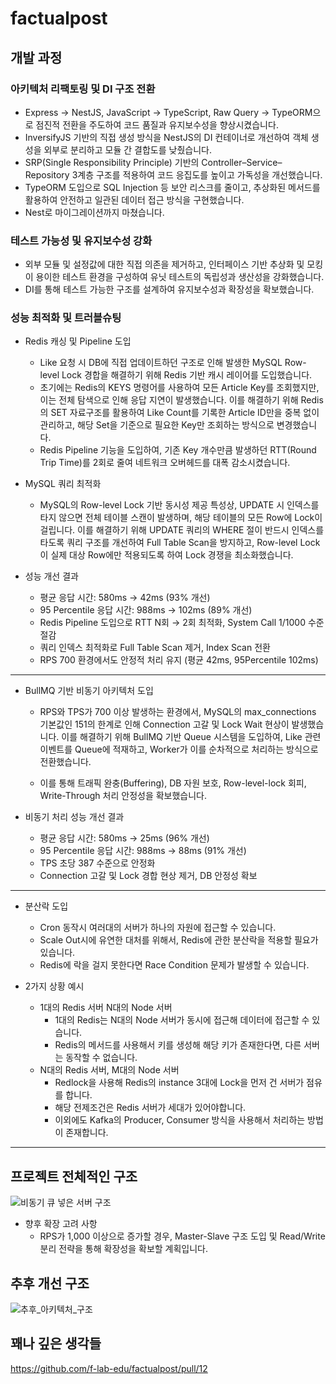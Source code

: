 # factualpost

## 개발 과정
### 아키텍처 리팩토링 및 DI 구조 전환
  - Express → NestJS, JavaScript → TypeScript, Raw Query → TypeORM으로 점진적 전환을 주도하여 코드 품질과 유지보수성을 향상시켰습니다.
  - InversifyJS 기반의 직접 생성 방식을 NestJS의 DI 컨테이너로 개선하여 객체 생성을 외부로 분리하고 모듈 간 결합도를 낮췄습니다.
  - SRP(Single Responsibility Principle) 기반의 Controller–Service–Repository 3계층 구조를 적용하여 코드 응집도를 높이고 가독성을 개선했습니다.
  - TypeORM 도입으로 SQL Injection 등 보안 리스크를 줄이고, 추상화된 메서드를 활용하여 안전하고 일관된 데이터 접근 방식을 구현했습니다.​
  - Nest로 마이그레이션까지 마쳤습니다.

### 테스트 가능성 및 유지보수성 강화
  - 외부 모듈 및 설정값에 대한 직접 의존을 제거하고, 인터페이스 기반 추상화 및 모킹이 용이한 테스트 환경을 구성하여 유닛 테스트의 독립성과 생산성을 강화했습니다.
  - DI를 통해 테스트 가능한 구조를 설계하여 유지보수성과 확장성을 확보했습니다.​

### 성능 최적화 및 트러블슈팅
- Redis 캐싱 및 Pipeline 도입
  - Like 요청 시 DB에 직접 업데이트하던 구조로 인해 발생한 MySQL Row-level Lock 경합을 해결하기 위해 Redis 기반 캐시 레이어를 도입했습니다.
  - 초기에는 Redis의 KEYS 명령어를 사용하여 모든 Article Key를 조회했지만, 이는 전체 탐색으로 인해 응답 지연이 발생했습니다. 이를 해결하기 위해 Redis의 SET 자료구조를 활용하여 Like Count를 기록한 Article ID만을 중복 없이 관리하고, 해당 Set을 기준으로 필요한 Key만 조회하는 방식으로 변경했습니다.
  - Redis Pipeline 기능을 도입하여, 기존 Key 개수만큼 발생하던 RTT(Round Trip Time)를 2회로 줄여 네트워크 오버헤드를 대폭 감소시켰습니다.​

- MySQL 쿼리 최적화
  - MySQL의 Row-level Lock 기반 동시성 제공 특성상, UPDATE 시 인덱스를 타지 않으면 전체 테이블 스캔이 발생하며, 해당 테이블의 모든 Row에 Lock이 걸립니다. 이를 해결하기 위해 UPDATE 쿼리의 WHERE 절이 반드시 인덱스를 타도록 쿼리 구조를 개선하여 Full Table Scan을 방지하고, Row-level Lock이 실제 대상 Row에만 적용되도록 하여 Lock 경쟁을 최소화했습니다.​

- 성능 개선 결과
  - 평균 응답 시간: 580ms → 42ms (93% 개선)
  - 95 Percentile 응답 시간: 988ms → 102ms (89% 개선)
  - Redis Pipeline 도입으로 RTT N회 → 2회 최적화, System Call 1/1000 수준 절감
  - 쿼리 인덱스 최적화로 Full Table Scan 제거, Index Scan 전환
  - RPS 700 환경에서도 안정적 처리 유지 (평균 42ms, 95Percentile 102ms)​

---

- BullMQ 기반 비동기 아키텍처 도입
  - RPS와 TPS가 700 이상 발생하는 환경에서, MySQL의 max_connections 기본값인 151의 한계로 인해 Connection 고갈 및 Lock Wait 현상이 발생했습니다. 이를 해결하기 위해 BullMQ 기반 Queue 시스템을 도입하여, Like 관련 이벤트를 Queue에 적재하고, Worker가 이를 순차적으로 처리하는 방식으로 전환했습니다.

  - 이를 통해 트래픽 완충(Buffering), DB 자원 보호, Row-level-lock 회피, Write-Through 처리 안정성을 확보했습니다.​

- 비동기 처리 성능 개선 결과
  - 평균 응답 시간: 580ms → 25ms (96% 개선)
  - 95 Percentile 응답 시간: 988ms → 88ms (91% 개선)
  - TPS 초당 387 수준으로 안정화
  - Connection 고갈 및 Lock 경합 현상 제거, DB 안정성 확보​

---

- 분산락 도입
  - Cron 동작시 여러대의 서버가 하나의 자원에 접근할 수 있습니다. 
  - Scale Out시에 유연한 대처를 위해서, Redis에 관한 분산락을 적용할 필요가 있습니다.
  - Redis에 락을 걸지 못한다면 Race Condition 문제가 발생할 수 있습니다.

- 2가지 상황 예시
  - 1대의 Redis 서버 N대의 Node 서버
     - 1대의 Redis는 N대의 Node 서버가 동시에 접근해 데이터에 접근할 수 있습니다.
     - Redis의 메서드를 사용해서 키를 생성해 해당 키가 존재한다면, 다른 서버는 동작할 수 없습니다.
  - N대의 Redis 서버, M대의 Node 서버
     - Redlock을 사용해 Redis의 instance 3대에 Lock을 먼저 건 서버가 점유를 합니다.
     - 해당 전제조건은 Redis 서버가 세대가 있어야합니다.
     - 이외에도 Kafka의 Producer, Consumer 방식을 사용해서 처리하는 방법이 존재합니다.

---

## 프로젝트 전체적인 구조

![비동기 큐 넣은 서버 구조](https://github.com/user-attachments/assets/7758b51b-9c54-41e2-bd96-e291223dd17f)

- 향후 확장 고려 사항
  - RPS가 1,000 이상으로 증가할 경우, Master-Slave 구조 도입 및 Read/Write 분리 전략을 통해 확장성을 확보할 계획입니다.​

## 추후 개선 구조

![추후_아키텍처_구조](https://github.com/user-attachments/assets/5e442235-5edc-4474-b156-1ad6935cb4f8)


## 꽤나 깊은 생각들

https://github.com/f-lab-edu/factualpost/pull/12
